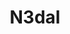 ---
title: N3dal
github: https://github.com/N3dal
mode: dark
transition: 1s
score: 44.65
archetype:
- Code
---